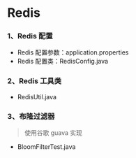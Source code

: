 # Redis 

### 1、Redis 配置
- Redis 配置参数：application.properties
- Redis 配置类：RedisConfig.java

### 2、Redis 工具类
- RedisUtil.java

### 3、布隆过滤器
> 使用谷歌 guava 实现
- BloomFilterTest.java
